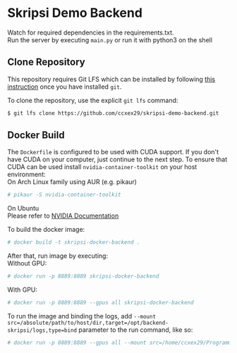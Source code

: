 # Skripsi Demo Backend

Watch for required dependencies in the requirements.txt.  
Run the server by executing `main.py` or run it with python3 on the shell  

## Clone Repository  

This repository requires Git LFS which can be installed by following [this instruction](https://git-lfs.github.com/) once you have installed `git`.  

To clone the repository, use the explicit `git lfs` command:  
```bash
$ git lfs clone https://github.com/ccxex29/skripsi-demo-backend.git
```

## Docker Build  

The `Dockerfile` is configured to be used with CUDA support. If you don't have
CUDA on your computer, just continue to the next step. To ensure that CUDA can
be used install `nvidia-container-toolkit` on your host environment:  
On Arch Linux family using AUR (e.g. pikaur)
```bash
# pikaur -S nvidia-container-toolkit
```
On Ubuntu  
Please refer to [NVIDIA Documentation](https://docs.nvidia.com/datacenter/cloud-native/container-toolkit/install-guide.html)  

To build the docker image:  
```bash
# docker build -t skripsi-docker-backend .
```

After that, run image by executing:  
Without GPU:  
```bash
# docker run -p 8889:8889 skripsi-docker-backend
```
With GPU:  
```bash
# docker run -p 8889:8889 --gpus all skripsi-docker-backend
```

To run the image and binding the logs, add `--mount src=/absolute/path/to/host/dir,target=/opt/backend-skripsi/logs,type=bind` parameter to the run command, like so:  
```bash
# docker run -p 8889:8889 --gpus all --mount src=/home/ccxex29/Programming/Python/skripsi/backend/dockerfs,target=/opt/backend-skripsi/logs,type=bind skripsi-docker-backend
```

